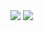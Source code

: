 <img src="https://github-readme-stats.vercel.app/api?username=NeserCode&show_icons=true&theme=codeSTACKr" />
<img src="https://github-readme-stats.vercel.app/api/top-langs/?username=NeserCode&layout=compact" />

